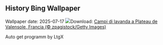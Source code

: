 ## History Bing Wallpaper
Wallpaper date: 2025-07-17
![](https://www.bing.com/th?id=OHR.FranceLavender_IT-IT7177980672_UHD.jpg&w=1000)Download: [Campi di lavanda a Plateau de Valensole, Francia (© zpagistock/Getty Images)](https://www.bing.com/th?id=OHR.FranceLavender_IT-IT7177980672_UHD.jpg)

Auto get programm by LtgX
